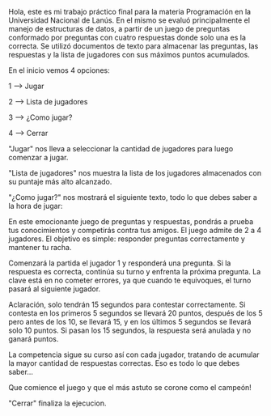 Hola, este es mi trabajo práctico final para la materia Programación en la Universidad Nacional de Lanús.
En el mismo se evaluó principalmente el manejo de estructuras de datos, a partir de un juego de preguntas conformado por preguntas con cuatro respuestas donde solo una es la correcta.
Se utilizó documentos de texto para almacenar las preguntas, las respuestas y la lista de jugadores con sus máximos puntos acumulados.

En el inicio vemos 4 opciones:

1 --> Jugar

2 --> Lista de jugadores

3 --> ¿Como jugar?

4 --> Cerrar

"Jugar" nos lleva a seleccionar la cantidad de jugadores para luego comenzar a jugar.

"Lista de jugadores" nos muestra la lista de los jugadores almacenados con su puntaje más alto alcanzado.

"¿Como jugar?" nos mostrará el siguiente texto, todo lo que debes saber a la hora de jugar:

En este emocionante juego de preguntas y respuestas, pondrás a prueba tus
conocimientos y competirás contra tus amigos. El juego admite de 2 a 4 jugadores.
El objetivo es simple: responder preguntas correctamente y mantener tu racha.

Comenzará la partida el jugador 1 y responderá una pregunta. Si la respuesta
es correcta, continúa su turno y enfrenta la próxima pregunta. La clave está en
no cometer errores, ya que cuando te equivoques, el turno pasará al siguiente
jugador.

Aclaración, solo tendrán 15 segundos para contestar correctamente. Si contesta
en los primeros 5 segundos se llevará 20 puntos, después de los 5 pero antes de
los 10, se llevará 15, y en los últimos 5 segundos se llevará solo 10 puntos.
Si pasan los 15 segundos, la respuesta será anulada y no ganará puntos.

La competencia sigue su curso así con cada jugador, tratando de acumular la
mayor cantidad de respuestas correctas. Eso es todo lo que debes saber...

Que comience el juego y que el más astuto se corone como el campeón!

"Cerrar" finaliza la ejecucion.
